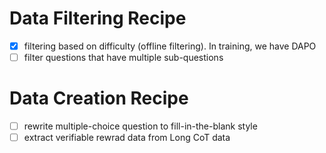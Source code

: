 # Data Filtering Recipe

- [X] filtering based on difficulty (offline filtering). In training, we have DAPO
- [ ] filter questions that have multiple sub-questions

# Data Creation Recipe

- [ ] rewrite multiple-choice question to fill-in-the-blank style
- [ ] extract verifiable rewrad data from Long CoT data